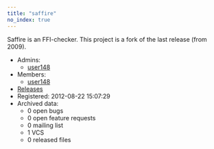```yaml
---
title: "saffire"
no_index: true
---
```


Saffire is an FFI-checker. This project is a fork of the last release (from 2009).


* Admins:
  * [user148](/users/user148)
* Members:
  * [user148](/users/user148)
* [Releases](https://download.ocamlcore.org/saffire)
* Registered: 2012-08-22 15:07:29
* Archived data:
  * 0 open bugs
  * 0 open feature requests
  * 0 mailing list
  * 1 VCS
  * 0 released files
